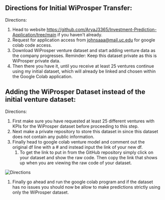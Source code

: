 ## **Directions for Initial WiProsper Transfer:**

Directions:

1.  Head to website <https://github.com/AryaJ3365/Investment-Prediction-Application/tree/main> if you haven't already.
2.  Request for application access from johnsaaa@mail.uc.edu for google colab code access.
3.  Download WiProsper venture dataset and start adding venture data as the company progresses. Reminder: Keep this dataset private as this is WiProsper private data.
4.  Then there you have it, until you receive at least 25 ventures continue using my initial dataset, which will already be linked and chosen within the Google Colab application.

## **Adding the WiProsper Dataset instead of the initial venture dataset:**

Directions:

1.  First make sure you have requested at least 25 different ventures with KPIs for the WiProsper dataset before proceeding to this step.
2.  Next make a private repository to store this dataset in since this dataset does not contain any public information.
3.  Finally head to google colab venture model and comment out the original df line with a \# and instead input the link of your new df.
    1.  To get the link to put in from the GitHub repository simply click on your dataset and show the raw code. Then copy the link that shows up when you are viewing the raw code of your dataset.

![Directions](https://github.com/AryaJ3365/Investment-Prediction-Application/assets/91634509/66e176e1-d8ad-4bc9-b063-bb6e1c79d8de)

1.  Finally go ahead and run the google colab program and if the dataset has no issues you should now be allow to make predictions strictly using only the WiProsper dataset.
